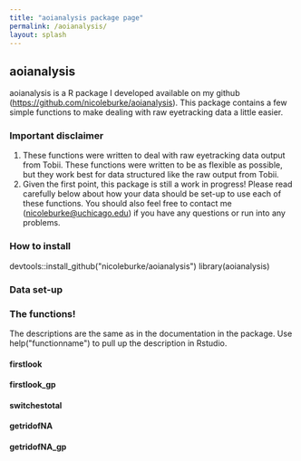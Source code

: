 ```yaml
---
title: "aoianalysis package page"
permalink: /aoianalysis/
layout: splash
---
```

## aoianalysis  

aoianalysis is a R package I developed available on my github (https://github.com/nicoleburke/aoianalysis). This package contains a few simple functions to make dealing with raw eyetracking data a little easier. 

### Important disclaimer

1. These functions were written to deal with raw eyetracking data output from Tobii. These functions were written to be as flexible as possible, but they work best for data structured like the raw output from Tobii. 
2. Given the first point, this package is still a work in progress! Please read carefully below about how your data should be set-up to use each of these functions. You should also feel free to contact me (nicoleburke@uchicago.edu) if you have any questions or run into any problems. 


### How to install 
devtools::install_github("nicoleburke/aoianalysis")
library(aoianalysis)

### Data set-up

### The functions! 

The descriptions are the same as in the documentation in the package. Use help("functionname") to pull up the description in Rstudio. 

#### firstlook 

#### firstlook_gp

#### switchestotal

#### getridofNA

#### getridofNA_gp 





